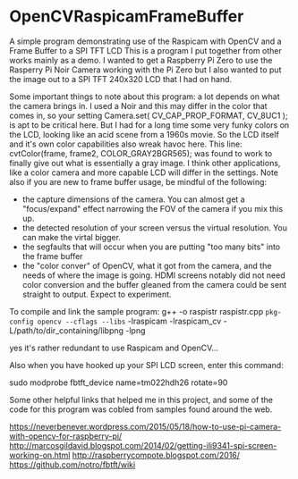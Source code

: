 # OpenCVRaspicamFrameBuffer
A simple program demonstrating use of the Raspicam with OpenCV and a Frame Buffer to a SPI TFT LCD
This is a program I put together from other works mainly as a demo. I wanted to get a Raspberry Pi Zero to use the Rasperry Pi Noir Camera working with the Pi Zero but I also wanted to put the image out to a SPI TFT 240x320 LCD that I had on hand. 

Some important things to note about this program: a lot depends on what the camera brings in. I used a Noir and this may differ in the color that comes in, so your setting 
  Camera.set( CV_CAP_PROP_FORMAT, CV_8UC1  );
is apt to be critical here. But I had for a long time some very funky colors on the LCD, looking like an acid scene from a 1960s movie. 
So the LCD itself and it's own color capabilities also wreak havoc here. This line:
 cvtColor(frame, frame2, COLOR_GRAY2BGR565);
 was found to work to finally give out what is essentially a gray image. I think other applications, like a color camera and more capable LCD will differ in the settings. 
 Note also if you are new to frame buffer usage, be mindful of the following:
  - the capture dimensions of the camera. You can almost get a "focus/expand" effect narrowing the FOV of the camera if you mix this up.
  - the detected resolution of your screen versus the virtual resolution. You can make the virtal bigger. 
  - the segfaults that will occur when you are putting "too many bits" into the frame buffer
  - the "color conver" of OpenCV, what it got from the camera, and the needs of where the image is going. HDMI screens notably did not 
    need color conversion and the buffer gleaned from the camera could be sent straight to output. Expect to experiment. 
 
 To compile and link the sample program:
 g++  -o raspistr raspistr.cpp `pkg-config opencv --cflags --libs` -lraspicam -lraspicam_cv -L/path/to/dir_containing/libpng -lpng
 
 yes it's rather redundant to use Raspicam and OpenCV...
 
 Also when you have hooked up your SPI  LCD screen, enter this command:
 
 sudo modprobe fbtft_device name=tm022hdh26 rotate=90
 
 Some other helpful links that helped me in this project, and some of the code for this program was cobled from samples found around the web. 
 
 https://neverbenever.wordpress.com/2015/05/18/how-to-use-pi-camera-with-opencv-for-raspberry-pi/
 http://marcosgildavid.blogspot.com/2014/02/getting-ili9341-spi-screen-working-on.html
 http://raspberrycompote.blogspot.com/2016/
 https://github.com/notro/fbtft/wiki
 
